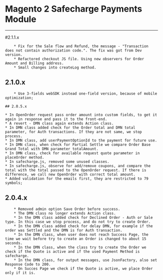 # Magento 2 Safecharge Payments Module

---

#2.1.1.x
```
	* Fix for the Sale flow and Refund, the message - "Transaction does not contain authorization code.". The fix was got from Dev version.
	* Refactored checkout JS file. Using new observers for Order Amount and Billing address.
	* Small changes into createLog method.
```

## 2.1.0.x
```
	* Use 3-fields webSDK instead one-field version, because of mobile optimization;

## 2.0.5.x
```
	* In OpenOrder request pass order amount into custom fields, to get it again in response and pass it to the front-end.
	* A revert - DMN class again extends Action class.
	* In DMN class added check for the Order total and DMN total parameter, for Auth transactions. If they are not same, we stop process.
	* In DMN class, add userPaymentOptionId to the payment for future use.
	* In DMN class, when check for Partial Settle we compare Order Base Grand Total with DMN parameter totalAmount.
	* In DMN class, check for available request quote parameter in placeOrder method.
	* In safecharge.js, removed some unused classes.
	* In safecharge.js, observe for add/remove coupons, and compare the total with the total passed to the OpenOrder request. If there is difference, we call new OpenOrder with correct total amount.
	* Added validation for the emails first, they are restricted to 79 symbols;


## 2.0.4.x
```
	* Removed admin option Save Order before success.
	* The DMN class no longer extends Action class.
	* In the DMN class added check for Declined Order - Auth or Sale type. In this case we stop process, and do not try to create Order.
	* In the DMN class added check for delay DMN, for example if the order was Settled and the DMN is for Auth transaction.
	* In the DMN class, when user does not reach Success Page, the time we wait before try to create an Order is changed to about 15 seconds.
	* In the DMN class, when the class try to create the Order we check if the Quote is active and if the used Payment Method is safecharge.
	* In the DMN class, for output messages, use JsonFactory, also set Response Code to 200.
	* On Succes Page we check if the Quote is active, we place Order only if it is. 